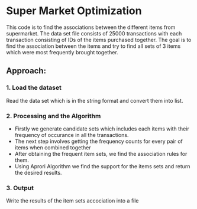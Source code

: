 # Super Market Optimization

This code is to find the associations between the different items from supermarket. The data set file consists of 25000 transactions with each transaction consisting of IDs of the items purchased together. The goal is to find the association between the items and try to find all sets of 3 items which were most frequently brought together.

## Approach:

### 1. Load the dataset

Read the data set which is in the string format and convert them into list.

### 2. Processing and the Algorithm

* Firstly we generate candidate sets which includes each items with their frequency of occurance in all the transactions. 
* The next step involves getting the frequency counts for every pair of items when combined together
* After obtaining the frequent item sets, we find the association rules for them.
* Using Aprori Algorithm we find the support for the items sets and return the desired results.

### 3. Output

Write the results of the item sets accociation into a file 
